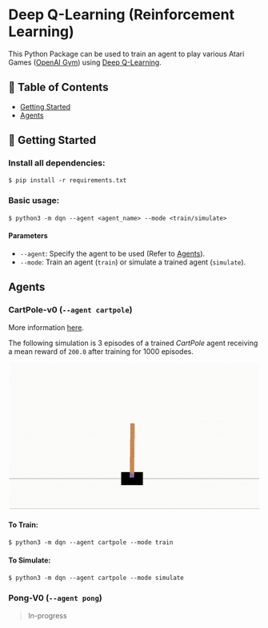 # Deep Q-Learning (Reinforcement Learning)

This Python Package can be used to train an agent to play various Atari Games ([OpenAI Gym](https://gym.openai.com/envs/#classic_control)) using [Deep Q-Learning](https://www.tensorflow.org/agents/tutorials/0_intro_rl).


## 📝 Table of Contents

- [Getting Started](#getting_started)
- [Agents](#agents)


## 🏁 Getting Started <a name = "getting_started"></a>

### Install all dependencies:
```
$ pip install -r requirements.txt
```
### Basic usage:
```
$ python3 -m dqn --agent <agent_name> --mode <train/simulate>
```

#### Parameters
  - `--agent`: Specify the agent to be used (Refer to [Agents](#agents)).
  - `--mode`: Train an agent (`train`) or simulate a trained agent (`simulate`).


## Agents <a name = "agents"></a>

### CartPole-v0 (`--agent cartpole`)
More information [here](https://gym.openai.com/envs/CartPole-v0/).

The following simulation is 3 episodes of a trained _CartPole_ agent receiving a mean reward of `200.0` after training for 1000 episodes.

<p align="center">
<img src="static/cartpole.gif" alt="CartPole-V0" width="500"/>
</p>

#### To Train:
```
$ python3 -m dqn --agent cartpole --mode train
```

#### To Simulate:
```
$ python3 -m dqn --agent cartpole --mode simulate
```

### Pong-V0 (`--agent pong`)
> In-progress
